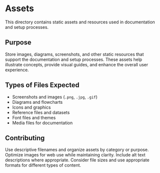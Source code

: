 # Assets

This directory contains static assets and resources used in documentation and setup processes.

## Purpose
Store images, diagrams, screenshots, and other static resources that support the documentation and setup processes. These assets help illustrate concepts, provide visual guides, and enhance the overall user experience.

## Types of Files Expected
- Screenshots and images (`.png`, `.jpg`, `.gif`)
- Diagrams and flowcharts
- Icons and graphics
- Reference files and datasets
- Font files and themes
- Media files for documentation

## Contributing
Use descriptive filenames and organize assets by category or purpose. Optimize images for web use while maintaining clarity. Include alt text descriptions where appropriate. Consider file sizes and use appropriate formats for different types of content.